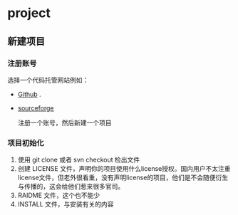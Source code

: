 # project

## 新建项目

### 注册账号

选择一个代码托管网站例如：

* [Github](https://github.com/) .    
* [sourceforge](http://www.sourceforge.net/)

  注册一个账号，然后新建一个项目

### 项目初始化

1. 使用 git clone 或者 svn checkout 检出文件
2. 创建 LICENSE 文件，声明你的项目使用什么license授权。国内用户不太注重license文件，但老外很看重，没有声明license的项目，他们是不会随便衍生与传播的，这会给他们惹来很多官司。
3. RAIDME 文件，这个也不能少
4. INSTALL 文件，与安装有关的内容

